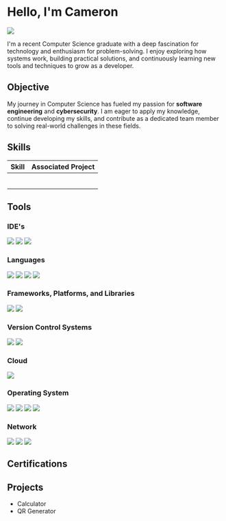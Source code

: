 # Hello, I'm Cameron
<a href="https://www.linkedin.com/in/cameron-devenport-4b2599196/"><img src="https://img.shields.io/badge/-LinkedIn-0072b1?&style=for-the-badge&logo=linkedin&logoColor=white" /></a>


I'm a recent Computer Science graduate with a deep fascination for technology and enthusiasm for problem-solving. I enjoy exploring how systems work, building practical solutions, and continuously learning new tools and techniques to grow as a developer. 

## Objective

My journey in Computer Science has fueled my passion for **software engineering** and **cybersecurity**. I am eager to apply my knowledge, continue developing my skills, and contribute as a dedicated team member to solving real-world challenges in these fields.  

## Skills

| Skill                                         | Associated Project         |
|-----------------------------------------------|----------------------------|
|                                               |                            |
|                                               |                            |
|                                               |                            |
|                                               |                            |
|                                               |                            |
|                                               |                            |

## Tools

### IDE's
<div>
    <img src="https://img.shields.io/badge/Visual%20Studio%20Code-0078d7.svg?style=for-the-badge&logo=visual-studio-code&logoColor=white"/>
    <img src="https://img.shields.io/badge/pycharm-143?style=for-the-badge&logo=pycharm&logoColor=black&color=black&labelColor=green"/>
    <img src="https://img.shields.io/badge/Eclipse-FE7A16.svg?style=for-the-badge&logo=Eclipse&logoColor=white"/>
   
</div>

### Languages
<div>
    <img src="https://img.shields.io/badge/java-%23ED8B00.svg?style=for-the-badge&logo=openjdk&logoColor=white"/>
    <img src="https://img.shields.io/badge/python-3670A0?style=for-the-badge&logo=python&logoColor=ffdd54"/>
    <img src="https://img.shields.io/badge/c-%2300599C.svg?style=for-the-badge&logo=c&logoColor=white"/>
    <img src="https://img.shields.io/badge/html5-%23E34F26.svg?style=for-the-badge&logo=html5&logoColor=white"/>
   
</div>

### Frameworks, Platforms, and Libraries
<div>
  
<img src="https://img.shields.io/badge/scrapy-%2360a839.svg?style=for-the-badge&logo=scrapy&logoColor=d1d2d3"/>
<img src="https://img.shields.io/badge/flask-%23000.svg?style=for-the-badge&logo=flask&logoColor=white"/>

</div>

### Version Control Systems
<div>
    <img src="https://img.shields.io/badge/github-%23121011.svg?style=for-the-badge&logo=github&logoColor=white"/>
    <img src="https://img.shields.io/badge/git-%23F05033.svg?style=for-the-badge&logo=git&logoColor=white"/>
   
</div>

### Cloud
<div>
   <img src="https://img.shields.io/badge/AWS-%23FF9900.svg?style=for-the-badge&logo=amazon-aws&logoColor=white"/>
   
</div>

### Operating System
<div>
    <img src="https://img.shields.io/badge/Linux-FCC624?style=for-the-badge&logo=linux&logoColor=black" />
    <img src="https://img.shields.io/badge/Ubuntu-E95420?style=for-the-badge&logo=ubuntu&logoColor=white"/>
    <img src="https://img.shields.io/badge/macOS-000000?style=for-the-badge&logo=apple&logoColor=white"/>
    <img src="https://img.shields.io/badge/Windows-0078D6?style=for-the-badge&logo=windows&logoColor=white"/>
   
</div>

### Network
<div>
    <img src="https://img.shields.io/badge/-Wireshark-1679A7?&style=for-the-badge&logo=Wireshark&logoColor=white" />
    <img src="https://img.shields.io/badge/Ghidra-FFA500?style=for-the-badge&logo=gnubash&logoColor=white"/>
    <img src="https://img.shields.io/badge/Metasploit-2E74B5?style=for-the-badge&logo=metasploit&logoColor=white)"/>
   
</div>




## Certifications
<div>
</div>

## Projects
- Calculator
- QR Generator
